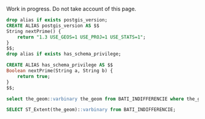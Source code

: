 Work in progress. Do not take account of this page.

```sql
drop alias if exists postgis_version;
CREATE ALIAS postgis_version AS $$
String nextPrime() {
    return "1.3 USE_GEOS=1 USE_PROJ=1 USE_STATS=1";
}
$$;
drop alias if exists has_schema_privilege;

CREATE ALIAS has_schema_privilege AS $$
Boolean nextPrime(String a, String b) {
    return true;
}
$$;
```


```sql
select the_geom::varbinary the_geom from BATI_INDIFFERENCIE where the_geom && ${view:0}
```
```sql
SELECT ST_Extent(the_geom)::varbinary from BATI_INDIFFERENCIE;
```

